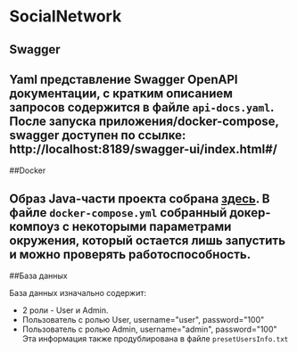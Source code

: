 # SocialNetwork

## Swagger
Yaml представление Swagger OpenAPI документации, с кратким описанием запросов содержится в файле `api-docs.yaml`.
После запуска приложения/docker-compose, swagger доступен по ссылке: http://localhost:8189/swagger-ui/index.html#/
----
##Docker

Образ Java-части проекта собрана [здесь](https://hub.docker.com/repository/docker/kattsyn/socialnet_back_java/general).
В файле `docker-compose.yml` собранный докер-компоуз с некоторыми параметрами окружения, который остается лишь запустить и можно проверять работоспособность.
---
##База данных

База данных изначально содержит:
- 2 роли - User и Admin.
- Пользователь с ролью User, username="user", password="100"
- Пользователь с ролью Admin, username="admin", password="100"
Эта информация также продублирована в файле `presetUsersInfo.txt`
